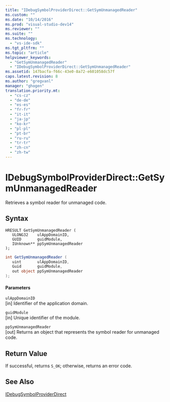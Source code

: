 ```yaml
---
title: "IDebugSymbolProviderDirect::GetSymUnmanagedReader"
ms.custom: ""
ms.date: "10/14/2016"
ms.prod: "visual-studio-dev14"
ms.reviewer: ""
ms.suite: ""
ms.technology: 
  - "vs-ide-sdk"
ms.tgt_pltfrm: ""
ms.topic: "article"
helpviewer_keywords: 
  - "GetSymUnmanagedReader"
  - "IDebugSymbolProviderDirect::GetSymUnmanagedReader"
ms.assetid: 147bacfa-f66c-43e0-8a72-e601058dc57f
caps.latest.revision: 8
ms.author: "gregvanl"
manager: "ghogen"
translation.priority.mt: 
  - "cs-cz"
  - "de-de"
  - "es-es"
  - "fr-fr"
  - "it-it"
  - "ja-jp"
  - "ko-kr"
  - "pl-pl"
  - "pt-br"
  - "ru-ru"
  - "tr-tr"
  - "zh-cn"
  - "zh-tw"
---
```

# IDebugSymbolProviderDirect::GetSymUnmanagedReader
Retrieves a symbol reader for unmanaged code.  
  
## Syntax  
  
```cpp#  
HRESULT GetSymUnmanagedReader (  
   ULONG32    ulAppDomainID,  
   GUID       guidModule,  
   IUnknown** ppSymUnmanagedReader  
);  
```  
  
```c#  
int GetSymUnmanagedReader (  
   uint       ulAppDomainID,  
   Guid       guidModule,  
   out object ppSymUnmanagedReader  
);  
```  
  
#### Parameters  
 `ulAppDomainID`  
 [in] Identifier of the application domain.  
  
 `guidModule`  
 [in] Unique identifier of the module.  
  
 `ppSymUnmanagedReader`  
 [out] Returns an object that represents the symbol reader for unmanaged code.  
  
## Return Value  
 If successful, returns `S_OK`; otherwise, returns an error code.  
  
## See Also  
 [IDebugSymbolProviderDirect](../extensibility/idebugsymbolproviderdirect.md)